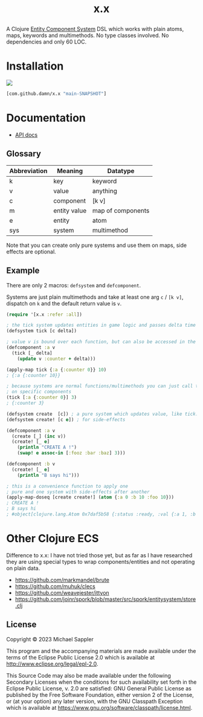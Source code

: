 # <p align="center"> x.x </p>

A Clojure [Entity Component System](https://en.wikipedia.org/wiki/Entity_component_system) DSL which works with plain atoms, maps, keywords and multimethods.
No type classes involved. No dependencies and only 60 LOC.


# Installation

[![](https://jitpack.io/v/damn/x.x.svg)](https://jitpack.io/#damn/x.x)
``` clojure
[com.github.damn/x.x "main-SNAPSHOT"]
```

# Documentation

* [API docs](https://damn.github.io/x.x/)

## Glossary

Abbreviation | Meaning           | Datatype
-----        | ----              | ----
 k           | key               | keyword
 v           | value             | anything
 c           | component         | [k v]
 m           | entity value      | map of components
 e           | entity            | atom
 sys         | system            | multimethod

Note that you can create only pure systems and use them on maps, side effects are optional.

## Example

There are only 2 macros: `defsystem` and `defcomponent`.

Systems are just plain multimethods and take at least one arg `c` / `[k v]`, dispatch on `k` and the default return value is `v`.

``` clojure
(require '[x.x :refer :all])

; the tick system updates entities in game logic and passes delta time in elapsed ms since last update
(defsystem tick [c delta])

; value v is bound over each function, but can also be accessed in the first argument [k v]
(defcomponent :a v
  (tick [_ delta]
    (update v :counter + delta)))

(apply-map tick {:a {:counter 0}} 10)
; {:a {:counter 10}}

; because systems are normal functions/multimethods you can just call them directly also
; on specific components
(tick [:a {:counter 0}] 3)
; {:counter 3}

(defsystem create  [c]) ; a pure system which updates value, like tick. But with no extra argument.
(defsystem create! [c e]) ; for side-effects

(defcomponent :a v
  (create [_] (inc v))
  (create! [_ e]
    (println "CREATE A !")
    (swap! e assoc-in [:fooz :bar :baz] 3)))

(defcomponent :b v
  (create! [_ e]
    (println "B says hi")))

; this is a convenience function to apply one
; pure and one system with side-effects after another
(apply-map-doseq [create create!] (atom {:a 0 :b 10 :foo 10}))
; CREATE A !
; B says hi
; #object[clojure.lang.Atom 0x7daf5b58 {:status :ready, :val {:a 1, :b 10, :foo 10, :fooz {:bar {:baz 3}}}}]
```

# Other Clojure ECS

Difference to x.x: I have not tried those yet, but as far as I have researched they are using special types to wrap components/entities and not operating on plain data.

* https://github.com/markmandel/brute
* https://github.com/muhuk/clecs
* https://github.com/weavejester/ittyon
* https://github.com/joinr/spork/blob/master/src/spork/entitysystem/store.clj

## License

Copyright © 2023 Michael Sappler

This program and the accompanying materials are made available under the
terms of the Eclipse Public License 2.0 which is available at
http://www.eclipse.org/legal/epl-2.0.

This Source Code may also be made available under the following Secondary
Licenses when the conditions for such availability set forth in the Eclipse
Public License, v. 2.0 are satisfied: GNU General Public License as published by
the Free Software Foundation, either version 2 of the License, or (at your
option) any later version, with the GNU Classpath Exception which is available
at https://www.gnu.org/software/classpath/license.html.

